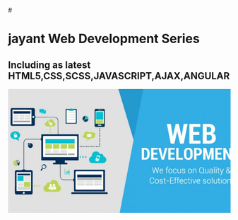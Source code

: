 #<H1> jayant <strong>Web Development Series</strong> </H1>
<h2>Including as latest HTML5,CSS,SCSS,JAVASCRIPT,AJAX,ANGULAR </h2>



![GitHub Logo](https://github.com/Jayantnis/Full-stack-Developer/blob/main/img/web-development-800x445.jpg)
